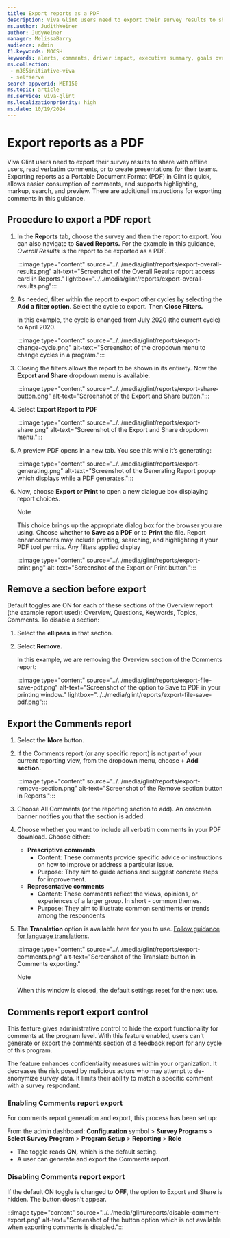 ```yaml
---
title: Export reports as a PDF
description: Viva Glint users need to export their survey results to share with offline users, read verbatim comments, or to create presentations for their teams. Exporting reports as a PDF in Glint is quick, allows easy consumption of comments.
ms.author: JudithWeiner
author: JudyWeiner
manager: MelissaBarry
audience: admin
f1.keywords: NOCSH
keywords: alerts, comments, driver impact, executive summary, goals overview, heat map, disable comments, disable comments export, comments export, verbatim comments export, overall results, manager report, response rate, team summary, report access level, add report sections, delete report sections,
ms.collection: 
 - m365initiative-viva
 - selfserve
search-appverid: MET150
ms.topic: article
ms.service: viva-glint
ms.localizationpriority: high
ms.date: 10/19/2024
---
```


# Export reports as a PDF

Viva Glint users need to export their survey results to share with offline users, read verbatim comments, or to create presentations for their teams. Exporting reports as a Portable Document Format (PDF) in Glint is quick, allows easier consumption of comments, and supports highlighting, markup, search, and preview. There are additional instructions for exporting comments in this guidance.

## Procedure to export a PDF report

1. In the **Reports** tab, choose the survey and then the report to export. You can also navigate to **Saved Reports.**  For the example in this guidance, *Overall Results* is the report to be exported as a PDF.

   :::image type="content" source="../../media/glint/reports/export-overall-results.png" alt-text="Screenshot of the Overall Results report access card in Reports." lightbox="../../media/glint/reports/export-overall-results.png":::

2. As needed, filter within the report to export other cycles by selecting the **Add a filter option**. Select the cycle to export. Then **Close Filters.**

   In this example, the cycle is changed from July 2020 (the current cycle) to April 2020.

   :::image type="content" source="../../media/glint/reports/export-change-cycle.png" alt-text="Screenshot of the dropdown menu to change cycles in a program.":::

3. Closing the filters allows the report to be shown in its entirety. Now the **Export and Share** dropdown menu is available.

   :::image type="content" source="../../media/glint/reports/export-share-button.png" alt-text="Screenshot of the Export and Share button.":::

4. Select **Export Report to PDF**

   :::image type="content" source="../../media/glint/reports/export-share.png" alt-text="Screenshot of the Export and Share dropdown menu.":::

5.	A preview PDF opens in a new tab. You see this while it’s generating:

    :::image type="content" source="../../media/glint/reports/export-generating.png" alt-text="Screenshot of the Generating Report popup which displays while a PDF generates.":::

6.	Now, choose **Export or Print** to open a new dialogue box displaying report choices.

    >[!NOTE]
    > This choice brings up the appropriate dialog box for the browser you are using. Choose whether to **Save as a PDF** or to **Print** the file. Report enhancements may include printing, searching, and highlighting if your PDF tool permits. Any filters applied display

    :::image type="content" source="../../media/glint/reports/export-print.png" alt-text="Screenshot of the Export or Print button.":::

## Remove a section before export

Default toggles are ON for each of these sections of the Overview report (the example report used): Overview, Questions, Keywords, Topics, Comments.
To disable a section:

1.	Select the **ellipses** in that section.
2.	Select **Remove.**

    In this example, we are removing the Overview section of the Comments report:

    :::image type="content" source="../../media/glint/reports/export-file-save-pdf.png" alt-text="Screenshot of the option to Save to PDF in your printing window." lightbox="../../media/glint/reports/export-file-save-pdf.png":::

## Export the Comments report

1.	Select the **More** button.
2.	If the Comments report (or any specific report) is not part of your current reporting view, from the dropdown menu, choose **+ Add section.**

    :::image type="content" source="../../media/glint/reports/export-remove-section.png" alt-text="Screenshot of the Remove section button in Reports.":::

3.	Choose All Comments (or the reporting section to add). An onscreen banner notifies you that the section is added.
4.	Choose whether you want to include all verbatim comments in your PDF download. Choose either:
    - **Prescriptive comments** 
      - Content: These comments provide specific advice or instructions on how to improve or address a particular issue.
      - Purpose: They aim to guide actions and suggest concrete steps for improvement.
    - **Representative comments** 
      -  Content: These comments reflect the views, opinions, or experiences of a larger group. In short - common themes.
      -  Purpose: They aim to illustrate common sentiments or trends among the respondents
5. The **Translation** option is available here for you to use. [Follow guidance for language translations](/viva/glint/setup/language-translations).

   :::image type="content" source="../../media/glint/reports/export-comments.png" alt-text="Screenshot of the Translate button in Comments exporting." 

   >[!NOTE]
   > When this window is closed, the default settings reset for the next use.

## Comments report export control 

This feature gives administrative control to hide the export functionality for comments at the program level. With this feature enabled, users can't generate or export the comments section of a feedback report for any cycle of this program.

The feature enhances confidentiality measures within your organization. It decreases the risk posed by malicious actors who may attempt to de-anonymize survey data. It limits their ability to  match a specific comment with a survey respondant.

### Enabling Comments report export

For comments report generation and export, this process has been set up:

From the admin dashboard: **Configuration** symbol > **Survey Programs** > **Select Survey Program** > **Program Setup** > **Reporting** > **Role**
- The toggle reads **ON,** which is the default setting.
- A user can generate and export the Comments report.

### Disabling Comments report export 

If the default ON toggle is changed to **OFF**, the option to Export and Share is hidden. The button doesn't appear.

:::image type="content" source="../../media/glint/reports/disable-comment-export.png" alt-text="Screenshot of the button option which is not available when exporting comments is disabled.":::




